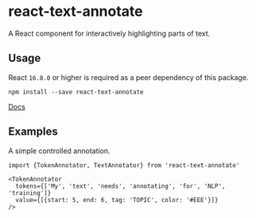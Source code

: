# react-text-annotate

A React component for interactively highlighting parts of text.

## Usage

React `16.8.0` or higher is required as a peer dependency of this package.

```
npm install --save react-text-annotate
```

[Docs](https://mcamac.github.io/react-text-annotate/)

## Examples

A simple controlled annotation.

```tsx
import {TokenAnnotator, TextAnnotator} from 'react-text-annotate'

<TokenAnnotator
  tokens={['My', 'text', 'needs', 'annotating', 'for', 'NLP', 'training']}
  value={[{start: 5, end: 6, tag: 'TOPIC', color: '#EEE'}]}
/>
```